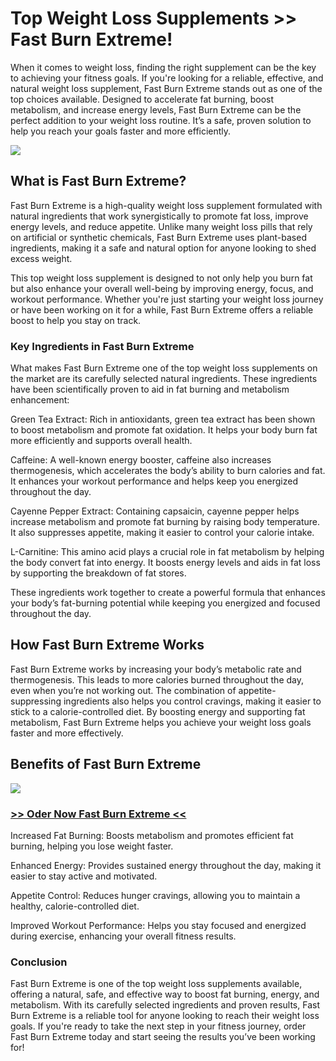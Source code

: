 # Top Weight Loss Supplements >> Fast Burn Extreme!

When it comes to weight loss, finding the right supplement can be the key to achieving your fitness goals. If you're looking for a reliable, effective, and natural weight loss supplement, Fast Burn Extreme stands out as one of the top choices available. Designed to accelerate fat burning, boost metabolism, and increase energy levels, Fast Burn Extreme can be the perfect addition to your weight loss routine. It’s a safe, proven solution to help you reach your goals faster and more efficiently.

![](https://i.imgur.com/eYtB7Tv.jpeg)

## What is Fast Burn Extreme?

Fast Burn Extreme is a high-quality weight loss supplement formulated with natural ingredients that work synergistically to promote fat loss, improve energy levels, and reduce appetite. Unlike many weight loss pills that rely on artificial or synthetic chemicals, Fast Burn Extreme uses plant-based ingredients, making it a safe and natural option for anyone looking to shed excess weight.

This top weight loss supplement is designed to not only help you burn fat but also enhance your overall well-being by improving energy, focus, and workout performance. Whether you're just starting your weight loss journey or have been working on it for a while, Fast Burn Extreme offers a reliable boost to help you stay on track.

### Key Ingredients in Fast Burn Extreme

What makes Fast Burn Extreme one of the top weight loss supplements on the market are its carefully selected natural ingredients. These ingredients have been scientifically proven to aid in fat burning and metabolism enhancement:

Green Tea Extract: Rich in antioxidants, green tea extract has been shown to boost metabolism and promote fat oxidation. It helps your body burn fat more efficiently and supports overall health.

Caffeine: A well-known energy booster, caffeine also increases thermogenesis, which accelerates the body’s ability to burn calories and fat. It enhances your workout performance and helps keep you energized throughout the day.

Cayenne Pepper Extract: Containing capsaicin, cayenne pepper helps increase metabolism and promote fat burning by raising body temperature. It also suppresses appetite, making it easier to control your calorie intake.

L-Carnitine: This amino acid plays a crucial role in fat metabolism by helping the body convert fat into energy. It boosts energy levels and aids in fat loss by supporting the breakdown of fat stores.

These ingredients work together to create a powerful formula that enhances your body’s fat-burning potential while keeping you energized and focused throughout the day.

## How Fast Burn Extreme Works

Fast Burn Extreme works by increasing your body’s metabolic rate and thermogenesis. This leads to more calories burned throughout the day, even when you’re not working out. The combination of appetite-suppressing ingredients also helps you control cravings, making it easier to stick to a calorie-controlled diet. By boosting energy and supporting fat metabolism, Fast Burn Extreme helps you achieve your weight loss goals faster and more effectively.

## Benefits of Fast Burn Extreme

![](https://i.imgur.com/3H1F5vX.png)

### [>> Oder Now Fast Burn Extreme <<](https://nplink.net/w96zhw0j)

Increased Fat Burning: Boosts metabolism and promotes efficient fat burning, helping you lose weight faster.

Enhanced Energy: Provides sustained energy throughout the day, making it easier to stay active and motivated.

Appetite Control: Reduces hunger cravings, allowing you to maintain a healthy, calorie-controlled diet.

Improved Workout Performance: Helps you stay focused and energized during exercise, enhancing your overall fitness results.

### Conclusion

Fast Burn Extreme is one of the top weight loss supplements available, offering a natural, safe, and effective way to boost fat burning, energy, and metabolism. With its carefully selected ingredients and proven results, Fast Burn Extreme is a reliable tool for anyone looking to reach their weight loss goals. If you're ready to take the next step in your fitness journey, order Fast Burn Extreme today and start seeing the results you’ve been working for!




